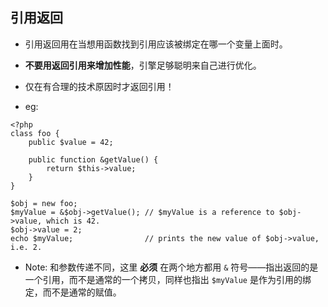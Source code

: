 ## 引用返回
* 引用返回用在当想用函数找到引用应该被绑定在哪一个变量上面时。

* **不要用返回引用来增加性能**，引擎足够聪明来自己进行优化。

* 仅在有合理的技术原因时才返回引用！

* eg:
```
<?php
class foo {
    public $value = 42;

    public function &getValue() {
        return $this->value;
    }
}

$obj = new foo;
$myValue = &$obj->getValue(); // $myValue is a reference to $obj->value, which is 42.
$obj->value = 2;
echo $myValue;                // prints the new value of $obj->value, i.e. 2.
```

* Note: 和参数传递不同，这里 **必须** 在两个地方都用 `&` 符号——指出返回的是一个引用，而不是通常的一个拷贝，同样也指出 `$myValue` 是作为引用的绑定，而不是通常的赋值。
